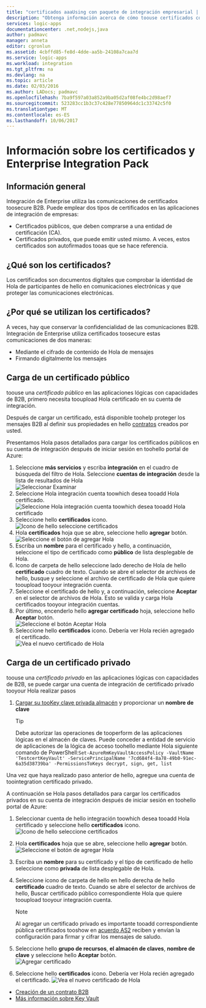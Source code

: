 ```yaml
---
title: "certificados aaaUsing con paquete de integración empresarial | Documentos de Microsoft"
description: "Obtenga información acerca de cómo toouse certificados con hello paquete de integración empresarial | Aplicaciones lógicas de Azure"
services: logic-apps
documentationcenter: .net,nodejs,java
author: padmavc
manager: anneta
editor: cgronlun
ms.assetid: 4cbffd85-fe8d-4dde-aa5b-24108a7caa7d
ms.service: logic-apps
ms.workload: integration
ms.tgt_pltfrm: na
ms.devlang: na
ms.topic: article
ms.date: 02/03/2016
ms.author: LADocs; padmavc
ms.openlocfilehash: 7ba9f597a03a852a9ba05d2af08fe4bc2d98aef7
ms.sourcegitcommit: 523283cc1b3c37c428e77850964dc1c33742c5f0
ms.translationtype: MT
ms.contentlocale: es-ES
ms.lasthandoff: 10/06/2017
---
```

# <a name="learn-about-certificates-and-enterprise-integration-pack"></a>Información sobre los certificados y Enterprise Integration Pack
## <a name="overview"></a>Información general
Integración de Enterprise utiliza las comunicaciones de certificados toosecure B2B. Puede emplear dos tipos de certificados en las aplicaciones de integración de empresas:

* Certificados públicos, que deben comprarse a una entidad de certificación (CA).
* Certificados privados, que puede emitir usted mismo. A veces, estos certificados son autofirmados tooas que se hace referencia.

## <a name="what-are-certificates"></a>¿Qué son los certificados?
Los certificados son documentos digitales que comprobar la identidad de Hola de participantes de hello en comunicaciones electrónicas y que proteger las comunicaciones electrónicas.

## <a name="why-use-certificates"></a>¿Por qué se utilizan los certificados?
A veces, hay que conservar la confidencialidad de las comunicaciones B2B. Integración de Enterprise utiliza certificados toosecure estas comunicaciones de dos maneras:

* Mediante el cifrado de contenido de Hola de mensajes
* Firmando digitalmente los mensajes  

## <a name="upload-a-public-certificate"></a>Carga de un certificado público

toouse una *certificado público* en las aplicaciones lógicas con capacidades de B2B, primero necesita tooupload Hola certificado en su cuenta de integración.  

Después de cargar un certificado, está disponible toohelp proteger los mensajes B2B al definir sus propiedades en hello [contratos](logic-apps-enterprise-integration-agreements.md) creados por usted.  

Presentamos Hola pasos detallados para cargar los certificados públicos en su cuenta de integración después de iniciar sesión en toohello portal de Azure:

1. Seleccione **más servicios** y escriba **integración** en el cuadro de búsqueda del filtro de Hola. Seleccione **cuentas de integración** desde la lista de resultados de Hola     
![Seleccionar Examinar](media/logic-apps-enterprise-integration-certificates/overview-1.png)  
2. Seleccione Hola integración cuenta toowhich desea tooadd Hola certificado.  
![Seleccione Hola integración cuenta toowhich desea tooadd Hola certificado](media/logic-apps-enterprise-integration-certificates/overview-3.png)  
3. Seleccione hello **certificados** icono.  
![Icono de hello seleccione certificados](media/logic-apps-enterprise-integration-certificates/certificate-1.png)
4. Hola **certificados** hoja que se abre, seleccione hello **agregar** botón.   
![Seleccione el botón de agregar Hola](media/logic-apps-enterprise-integration-certificates/certificate-2.png)
5. Escriba un **nombre** para el certificado y hello, a continuación, seleccione el tipo de certificado como **público** de lista desplegable de Hola.  
6. Icono de carpeta de hello seleccione lado derecho de Hola de hello **certificado** cuadro de texto. Cuando se abre el selector de archivos de hello, busque y seleccione el archivo de certificado de Hola que quiere tooupload tooyour integración cuenta.
7. Seleccione el certificado de hello y, a continuación, seleccione **Aceptar** en el selector de archivos de Hola. Esto se valida y carga Hola certificados tooyour integración cuentas.
8. Por último, encenderlo hello **agregar certificado** hoja, seleccione hello **Aceptar** botón.  
![Seleccione el botón Aceptar Hola](media/logic-apps-enterprise-integration-certificates/certificate-3.png)  
9. Seleccione hello **certificados** icono. Debería ver Hola recién agregado el certificado.  
![Vea el nuevo certificado de Hola](media/logic-apps-enterprise-integration-certificates/certificate-4.png)  

## <a name="upload-a-private-certificate"></a>Carga de un certificado privado

toouse una *certificado privado* en las aplicaciones lógicas con capacidades de B2B, se puede cargar una cuenta de integración de certificado privado tooyour Hola realizar pasos

1. [Cargar su tooKey clave privada almacén](../key-vault/key-vault-get-started.md "Obtenga más información sobre el almacén de claves") y proporcionar un **nombre de clave** 
   
   > [!TIP]
   > Debe autorizar las operaciones de tooperform de las aplicaciones lógicas en el almacén de claves. Puede conceder a entidad de servicio de aplicaciones de la lógica de acceso toohello mediante Hola siguiente comando de PowerShell:`Set-AzureRmKeyVaultAccessPolicy -VaultName 'TestcertKeyVault' -ServicePrincipalName '7cd684f4-8a78-49b0-91ec-6a35d38739ba' -PermissionsToKeys decrypt, sign, get, list`  
   > 
   > 

Una vez que haya realizado paso anterior de hello, agregue una cuenta de toointegration certificado privado.

A continuación se Hola pasos detallados para cargar los certificados privados en su cuenta de integración después de iniciar sesión en toohello portal de Azure:  
 
1. Seleccionar cuenta de hello integración toowhich desea tooadd Hola certificado y seleccione hello **certificados** icono.  
![Icono de hello seleccione certificados](media/logic-apps-enterprise-integration-certificates/certificate-1.png)  
2. Hola **certificados** hoja que se abre, seleccione hello **agregar** botón.   
![Seleccione el botón de agregar Hola](media/logic-apps-enterprise-integration-certificates/certificate-2.png)
3. Escriba un **nombre** para su certificado y el tipo de certificado de hello seleccione como **privada** de lista desplegable de Hola.   
4. Seleccione icono de carpeta de hello en hello derecha de hello **certificado** cuadro de texto. Cuando se abre el selector de archivos de hello, Buscar certificado público correspondiente Hola que quiere tooupload tooyour integración cuenta.   
   
   > [!Note]
   > Al agregar un certificado privado es importante tooadd correspondiente pública certificados tooshow en [acuerdo AS2](logic-apps-enterprise-integration-as2.md) reciben y envían la configuración para firmar y cifrar los mensajes de saludo.
   > 
   >   

5. Seleccione hello **grupo de recursos**, **el almacén de claves**, **nombre de clave** y seleccione hello **Aceptar** botón.  
![Agregar certificado](media/logic-apps-enterprise-integration-certificates/privatecertificate-1.png)  
6. Seleccione hello **certificados** icono. Debería ver Hola recién agregado el certificado.
![Vea el nuevo certificado de Hola](media/logic-apps-enterprise-integration-certificates/privatecertificate-2.png)  



* [Creación de un contrato B2B](logic-apps-enterprise-integration-agreements.md)  
* [Más información sobre Key Vault](../key-vault/key-vault-get-started.md "Información sobre el Almacén de claves")  


